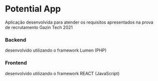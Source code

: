 # Potential App
Aplicação desenvolvida para atender os requisitos apresentados
na prova de recrutamento Gazin Tech 2021


### Backend
desenvolvido utilizando o framework Lumen (PHP)


### Frontend
desenvolvido utilizando o framework REACT (JavaScript)